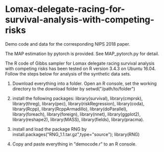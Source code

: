 # Lomax-delegate-racing-for-survival-analysis-with-competing-risks
Demo code and data for the corresponding NIPS 2018 paper.

The MAP estimation by pytorch is provided. See MAP_pytorch.py for detail.

The R code of Gibbs sampler for Lomax delegate racing survival analysis with competing risks has been tested on R version 3.4.3 on Ubuntu 16.04. Follow the steps below for analysis of the synthetic data sets.

1. Download everything into a folder. Open an R console, set the working directory to the download folder by setwd("/path/to/folder")

2. install the following packages:
library(survival), 
library(cmprsk), 
library(threg), 
library(pec), 
library(riskRegression), 
library(coda), 
library(Rcpp), 
library(RcppArmadillo), 
library(doParallel), 
library(foreach), 
library(foreign), 
library(nnet), 
library(ggplot2), 
library(reshape2), 
library(MASS), 
library(fields), 
library(pracma).

3. install and load the package RNG by
install.packages("RNG_1.1.tar.gz",type="source"); 
library(RNG)

4. Copy and paste everything in "democode.r" to an R console.


